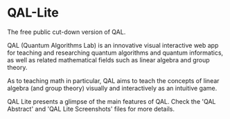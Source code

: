 # QAL-Lite
The free public cut-down version of QAL.

QAL (Quantum Algorithms Lab) is an innovative visual interactive web app for teaching and researching quantum algorithms and quantum informatics, as well as related mathematical fields such as linear algebra and group theory.

As to teaching math in particular, QAL aims to teach the concepts of linear algebra (and group theory) visually and interactively as an intuitive game.

QAL Lite presents a glimpse of the main features of QAL.  Check the 'QAL Abstract' and 'QAL Lite Screenshots' files for more details.
